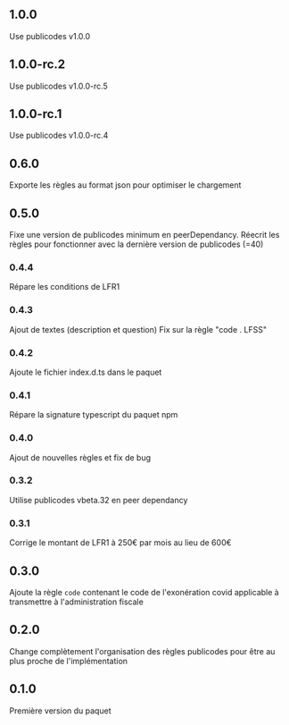 ## 1.0.0

Use publicodes v1.0.0

## 1.0.0-rc.2

Use publicodes v1.0.0-rc.5

## 1.0.0-rc.1

Use publicodes v1.0.0-rc.4

## 0.6.0

Exporte les règles au format json pour optimiser le chargement

## 0.5.0

Fixe une version de publicodes minimum en peerDependancy.
Réecrit les règles pour fonctionner avec la dernière version de publicodes (=40)

### 0.4.4

Répare les conditions de LFR1

### 0.4.3

Ajout de textes (description et question)
Fix sur la règle "code . LFSS"

### 0.4.2

Ajoute le fichier index.d.ts dans le paquet

### 0.4.1

Répare la signature typescript du paquet npm

### 0.4.0

Ajout de nouvelles règles et fix de bug

### 0.3.2

Utilise publicodes vbeta.32 en peer dependancy

### 0.3.1

Corrige le montant de LFR1 à 250€ par mois au lieu de 600€

## 0.3.0

Ajoute la règle `code` contenant le code de l'exonération covid applicable à transmettre à l'administration fiscale

## 0.2.0

Change complètement l'organisation des règles publicodes pour être au plus proche de l'implémentation

## 0.1.0

Première version du paquet
